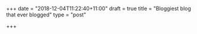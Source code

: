 +++
date = "2018-12-04T11:22:40+11:00"
draft = true
title = "Bloggiest blog that ever blogged"
type = "post"

+++
